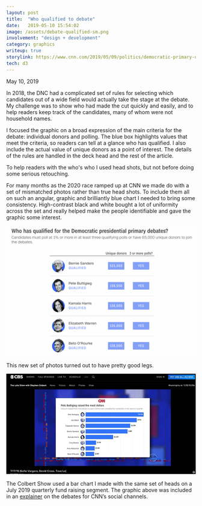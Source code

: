 ```yaml
---
layout: post
title:  "Who qualified to debate"
date:   2019-05-10 15:54:02
image: /assets/debate-qualified-sm.png
involvement: "design + development"
category: graphics
writeup: true
storylink: https://www.cnn.com/2019/05/09/politics/democratic-primary-debates-tracking-qualifications-polling-fundraising/index.html
tech: d3
---
```


<p class="date" markdown="1">
May 10, 2019
</p>

In 2018, the DNC had a complicated set of rules for selecting which candidates out of a wide field would actually take the stage at the debate. My challenge was to show who had made the cut quickly and easily, and to help readers keep track of the candidates, many of whom were not household names.

I focused the graphic on a broad expression of the main criteria for the debate: individual donors and polling. The blue box highlights values that meet the criteria, so readers can tell at a glance who has qualified. I also include the actual value of unique donors as a point of interest. The details of the rules are handled in the deck head and the rest of the article.

To help readers with the who's who I used head shots, but not before doing some serious retouching.

For many months as the 2020 race ramped up at CNN we made do with a set of mismatched photos rather than true head shots. To include them all on such an angular, graphic and brilliantly blue chart I needed to bring some consistency. High-contrast black and white bought a lot of uniformity across the set and really helped make the people identifiable and gave the graphic some interest.


[![](/assets/debate-qualified.png)](https://www.cnn.com/2019/05/09/politics/democratic-primary-debates-tracking-qualifications-polling-fundraising/index.html)

This new set of photos turned out to have pretty good legs.

![Graphic as seen on The Late Show](/assets/LateShow.jpg)

The Colbert Show used a bar chart I made with the same set of heads on a July 2019 quarterly fund raising segment. The graphic above was included in an  [explainer](https://www.cnn.com/videos/politics/2019/06/13/how-to-qualify-for-a-presidential-debate-mh-orig.cnn) on the debates for CNN’s social channels.
